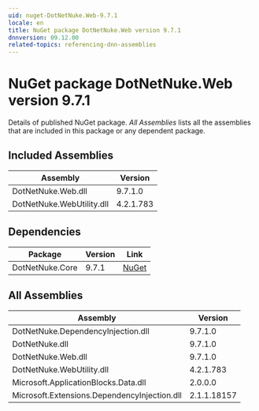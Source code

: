```yaml
---
uid: nuget-DotNetNuke.Web-9.7.1
locale: en
title: NuGet package DotNetNuke.Web version 9.7.1
dnnversion: 09.12.00
related-topics: referencing-dnn-assemblies
---
```


# NuGet package DotNetNuke.Web version 9.7.1
Details of published NuGet package.
*All Assemblies* lists all the assemblies that are included in this package or any dependent package.

## Included Assemblies

|Assembly|Version|
|---|---|
|DotNetNuke.Web.dll|9.7.1.0|
|DotNetNuke.WebUtility.dll|4.2.1.783|

## Dependencies

|Package|Version|Link|
|---|---|---|
|DotNetNuke.Core|9.7.1|[NuGet](https://www.nuget.org/packages/DotNetNuke.Core/9.7.1)|

## All Assemblies

|Assembly|Version|
|---|---|
|DotNetNuke.DependencyInjection.dll|9.7.1.0|
|DotNetNuke.dll|9.7.1.0|
|DotNetNuke.Web.dll|9.7.1.0|
|DotNetNuke.WebUtility.dll|4.2.1.783|
|Microsoft.ApplicationBlocks.Data.dll|2.0.0.0|
|Microsoft.Extensions.DependencyInjection.dll|2.1.1.18157|

